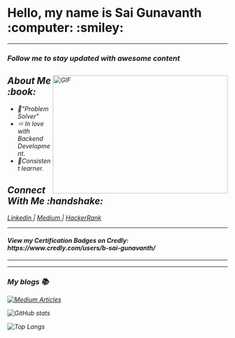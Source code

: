 <h1>Hello, my name is Sai Gunavanth <br>
:computer: :smiley:  
</h1>

<hr>
<h3><i>Follow me to stay updated with awesome content</h3>
<img align="right" alt="GIF" src = "https://media.giphy.com/media/RbDKaczqWovIugyJmW/giphy.gif" height="270" width = '400' />

<h2>About Me :book: </h2>

- :repeat:"Problem Solver" <br>
- :infinity: In love with Backend Development. <br>
- :100:Consistent learner. 


<h2>Connect With Me :handshake: </h2>
<p>
  <a href = "https://www.linkedin.com/in/sai-gunavanth/"> Linkedin </a> <span> | </span>
  <a href = "https://starman11.medium.com/"> Medium </a> <span> | </span>
  <a href = "https://www.hackerrank.com/saigunavanth11?hr_r=1"> HackerRank </a>  
  
</p>
<hr>
  <h4> View my Certification Badges on Credly: https://www.credly.com/users/b-sai-gunavanth/ </h4>
<hr>
  
---
### My blogs :books: 

[![Medium Articles](https://github-cards-external-blogs.souravdey777.vercel.app/getMediumBlogs?username=@starman11&type=horizontal)](https://medium.com/@starman11)

![GitHub stats](https://github-readme-stats.vercel.app/api?username=saigunavanth&show_icons=true&count_private=true&theme=radical)

![Top Langs](https://github-readme-stats.vercel.app/api/top-langs/?username=saigunavanth&layout=compact&count_private=true&theme=radical&langs_count=10)
